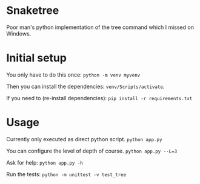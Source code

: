 # Snaketree
Poor man's python implementation of the tree command which I missed on Windows.

# Initial setup
You only have to do this once:
`python -m venv myvenv`

Then you can install the dependencies:
`venv/Scripts/activate`.

If you need to (re-install dependencies):
`pip install -r requirements.txt`

# Usage
Currently only executed as direct python script.
`python app.py`

You can configure the level of depth of course.
`python app.py --L=3`

Ask for help:
`python app.py -h`

Run the tests:
`python -m unittest -v test_tree`